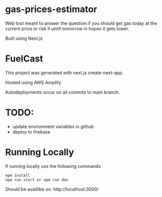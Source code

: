 # gas-prices-estimator
Web tool meant to answer the question if you should get gas today at the current price or risk it untill tomorrow in hopes it gets lower.

Built using Next.js

# FuelCast

This project was generated with next.js create-next-app.

Hosted using AWS Amplify

Autodeployments occur on all commits to main branch.

# TODO:
- update environment variables in github
- deploy to firebase

# Running Locally

If running locally use the following commands

```
npm install
npm run start or npm run dev
```

Should be availilbe on: http://localhost:3000/